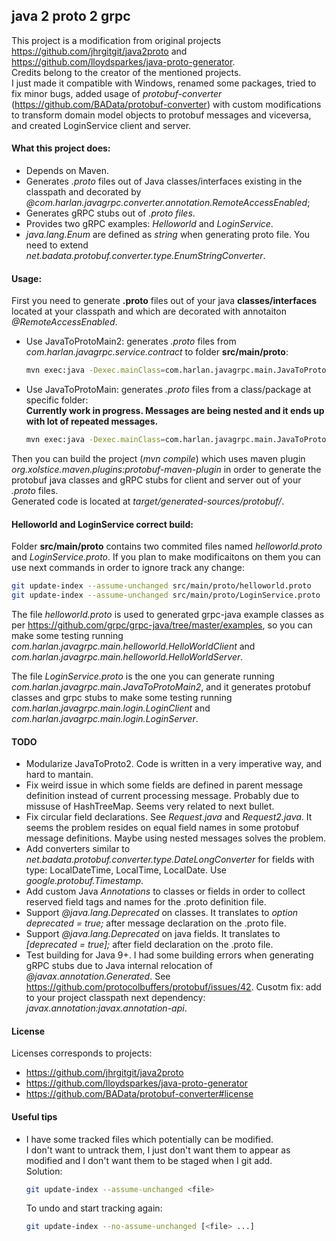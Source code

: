 ## java 2 proto 2 grpc

This project is a modification from original projects https://github.com/jhrgitgit/java2proto and https://github.com/lloydsparkes/java-proto-generator.  
Credits belong to the creator of the mentioned projects.  
I just made it compatible with Windows, renamed some packages, tried to fix minor bugs, added usage of *protobuf-converter* 
(https://github.com/BAData/protobuf-converter) with custom modifications to transform domain model objects to protobuf messages and viceversa, 
and created LoginService client and server.


#### What this project does:

- Depends on Maven.
- Generates *.proto* files out of Java classes/interfaces existing in the classpath and decorated by *@com.harlan.javagrpc.converter.annotation.RemoteAccessEnabled*;
- Generates gRPC stubs out of *.proto files*.
- Provides two gRPC examples: *Helloworld* and *LoginService*.
- *java.lang.Enum* are defined as *string* when generating proto file. You need to extend *net.badata.protobuf.converter.type.EnumStringConverter*.


#### Usage:

First you need to generate **.proto** files out of your java **classes/interfaces** located at your classpath 
and which are decorated with annotaiton *@RemoteAccessEnabled*.
- Use JavaToProtoMain2: generates *.proto* files from *com.harlan.javagrpc.service.contract* to folder **src/main/proto**:
	```sh
	mvn exec:java -Dexec.mainClass=com.harlan.javagrpc.main.JavaToProtoMain2
	```
- Use JavaToProtoMain: generates *.proto* files from a class/package at specific folder:  
	**Currently work in progress. Messages are being nested and it ends up with lot of repeated messages.**
	```sh
	mvn exec:java -Dexec.mainClass=com.harlan.javagrpc.main.JavaToProtoMain -Dexec.args="com.harlan.javagrpc.service.contract src/main/proto"
	```

Then you can build the project (*mvn compile*) which uses  maven plugin *org.xolstice.maven.plugins:protobuf-maven-plugin* in order to generate 
the protobuf java classes and gRPC stubs for client and server out of your *.proto* files.  
Generated code is located at *target/generated-sources/protobuf/*.


#### Helloworld and LoginService correct build:

Folder **src/main/proto** contains two commited files named *helloworld.proto* and *LoginService.proto*. If you plan to make modificaitons on them you 
can use next commands in order to ignore track any change:
```sh
git update-index --assume-unchanged src/main/proto/helloworld.proto
git update-index --assume-unchanged src/main/proto/LoginService.proto
```

The file *helloworld.proto* is used to generated grpc-java example classes as per https://github.com/grpc/grpc-java/tree/master/examples, 
so you can make some testing running *com.harlan.javagrpc.main.helloworld.HelloWorldClient* and *com.harlan.javagrpc.main.helloworld.HelloWorldServer*.

The file *LoginService.proto* is the one you can generate running *com.harlan.javagrpc.main.JavaToProtoMain2*, and it generates protobuf classes 
and grpc stubs to make some testing running *com.harlan.javagrpc.main.login.LoginClient* and *com.harlan.javagrpc.main.login.LoginServer*.


#### TODO
- Modularize JavaToProto2. Code is written in a very imperative way, and hard to mantain.
- Fix weird issue in which some fields are defined in parent message definition instead of current processing message.
Probably due to missuse of HashTreeMap. Seems very related to next bullet.
- Fix circular field declarations. See *Request.java* and *Request2.java*. It seems the problem resides on equal field names in some protobuf message 
definitions. Maybe using nested messages solves the problem.
- Add converters similar to *net.badata.protobuf.converter.type.DateLongConverter* for fields with type: LocalDateTime, LocalTime, LocalDate. Use *google.protobuf.Timestamp*.
- Add custom Java *Annotations* to classes or fields in order to collect reserved field tags and names for the .proto definition file.
- Support *@java.lang.Deprecated* on classes. It translates to *option deprecated = true;* after message declaration on the .proto file.
- Support *@java.lang.Deprecated* on java fields. It translates to *[deprecated = true];* after field declaration on the .proto file.
- Test building for Java 9+. I had some building errors when generating gRPC stubs due to Java internal relocation of *@javax.annotation.Generated*.
See https://github.com/protocolbuffers/protobuf/issues/42.
Cusotm fix: add to your project classpath next dependency: *javax.annotation:javax.annotation-api*.


#### License
Licenses corresponds to projects:
- https://github.com/jhrgitgit/java2proto
- https://github.com/lloydsparkes/java-proto-generator
- https://github.com/BAData/protobuf-converter#license


#### Useful tips
- I have some tracked files which potentially can be modified.  
I don't want to untrack them, I just don't want them to appear as modified and I don't want them to be staged when I git add.  
Solution:
	```sh
	git update-index --assume-unchanged <file>
	```
	To undo and start tracking again:
	```sh
	git update-index --no-assume-unchanged [<file> ...]
	```

